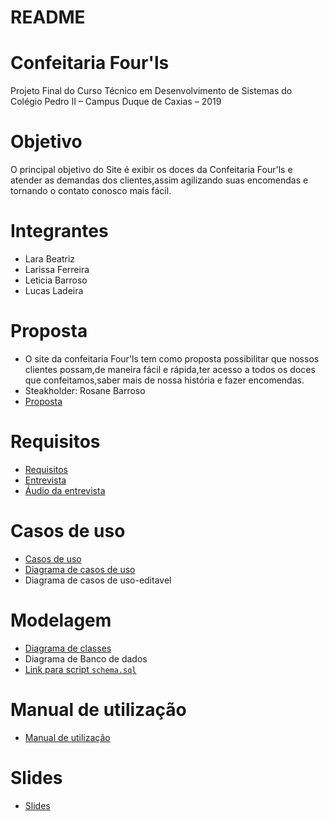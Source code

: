 # README

# Confeitaria Four'ls
 Projeto Final do Curso Técnico em Desenvolvimento de Sistemas do Colégio Pedro II – Campus Duque de Caxias – 2019

 # Objetivo
 O principal objetivo do Site é exibir os doces da Confeitaria
 Four'ls e atender as demandas dos clientes,assim agilizando suas encomendas e tornando o contato conosco mais fácil.

# Integrantes 

+ Lara Beatriz 
+ Larissa Ferreira
+ Leticia Barroso
+ Lucas Ladeira 

# Proposta

 + O site da confeitaria Four'ls tem como proposta possibilitar que nossos clientes possam,de maneira fácil e rápida,ter acesso a todos os doces que confeitamos,saber mais de nossa história e fazer encomendas.
 + Steakholder: Rosane Barroso 
 + [Proposta](https://github.com/cp2-dc-info-projeto-final/confeitaria-four-ls/blob/master/documentação/proposta.md)

 # Requisitos

 + [Requisitos](https://github.com/cp2-dc-info-projeto-final/confeitaria-four-ls/blob/master/documentação/Requisitos.md)
 + [Entrevista](https://github.com/cp2-dc-info-projeto-final/confeitaria-four-ls/blob/master/documentação/entrevista.md)
 + [Áudio da entrevista](https://github.com/cp2-dc-info-projeto-final/confeitaria-four-ls/blob/master/documentação/Entrevista.mp3)

 # Casos de uso 

 +  [Casos de uso](https://github.com/cp2-dc-info-projeto-final/confeitaria-four-ls/blob/master/documenta%C3%A7%C3%A3o/casosDeUso.md)
 +  [ Diagrama de casos de uso](https://github.com/cp2-dc-info-projeto-final/confeitaria-four-ls/blob/master/documenta%C3%A7%C3%A3o/diagramaDeCasosDeUso.png)
 + Diagrama de casos de uso-editavel

 # Modelagem
 + [Diagrama de classes](https://github.com/cp2-dc-info-projeto-final/confeitaria-four-ls/blob/master/documenta%C3%A7%C3%A3o/Diagrama%20de%20classes.png)
 + Diagrama de Banco de dados
 + [Link para script `schema.sql`](https://github.com/cp2-dc-info-projeto-final/confeitaria-four-ls/blob/master/schema.sql)

# Manual de utilização
 + [Manual de utilização](https://github.com/cp2-dc-info-projeto-final/confeitaria-four-ls/blob/master/documentação/Manual.md)  
 
 # Slides

 + [Slides](https://github.com/cp2-dc-info-projeto-final/confeitaria-four-ls/blob/master/documenta%C3%A7%C3%A3o/Slides.pdf)
